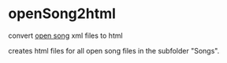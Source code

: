# openSong2html

convert [open song](http://www.opensong.org/) xml files to html

creates html files for all open song files in the subfolder "Songs".
